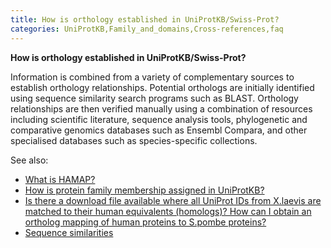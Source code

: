 ```yaml
---
title: How is orthology established in UniProtKB/Swiss-Prot?
categories: UniProtKB,Family_and_domains,Cross-references,faq
---
```


**How is orthology established in UniProtKB/Swiss-Prot?**

Information is combined from a variety of complementary sources to establish orthology relationships. Potential orthologs are initially identified using sequence similarity search programs such as BLAST. Orthology relationships are then verified manually using a combination of resources including scientific literature, sequence analysis tools, phylogenetic and comparative genomics databases such as Ensembl Compara, and other specialised databases such as species-specific collections.

See also:

-   [What is HAMAP?](http://www.uniprot.org/help/hamap)
-   [How is protein family membership assigned in UniProtKB?](http://www.uniprot.org/help/family%5Fmembership)
-   [Is there a download file available where all UniProt IDs from X.laevis are matched to their human equivalents (homologs)? How can I obtain an ortholog mapping of human proteins to S.pombe proteins?](http://www.uniprot.org/help/orthologs%5Fbetween%5Ftwo%5Fspecies)
-   [Sequence similarities](https://www.uniprot.org/help/sequence%5Fsimilarities)
